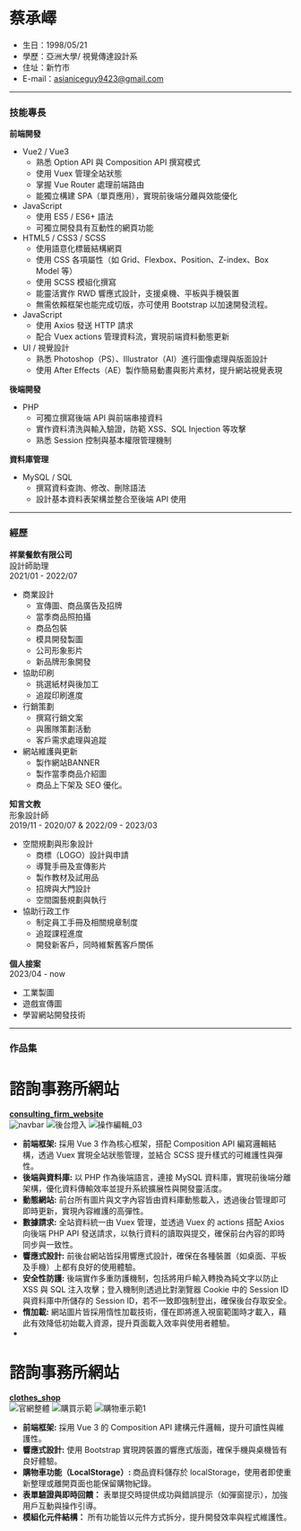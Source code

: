 # 蔡承嶧
- 生日：1998/05/21
- 學歷：亞洲大學/ 視覺傳達設計系
- 住址：新竹市
- E-mail：asianiceguy9423@gmail.com 
<hr>

### 技能專長
**前端開發**
<BR>
   * Vue2 / Vue3
      * 熟悉 Option API 與 Composition API 撰寫模式
      * 使用 Vuex 管理全站狀態
      * 掌握 Vue Router 處理前端路由
      * 能獨立構建 SPA（單頁應用），實現前後端分離與效能優化
   * JavaScript
      * 使用 ES5 / ES6+ 語法
      * 可獨立開發具有互動性的網頁功能
   * HTML5 / CSS3 / SCSS
      * 使用語意化標籤結構網頁
      * 使用 CSS 各項屬性（如 Grid、Flexbox、Position、Z-index、Box Model 等）
      * 使用 SCSS 模組化撰寫
      * 能靈活實作 RWD 響應式設計，支援桌機、平板與手機裝置
      * 無需依賴框架也能完成切版，亦可使用 Bootstrap 以加速開發流程。
   * JavaScript
      * 使用 Axios 發送 HTTP 請求
      * 配合 Vuex actions 管理資料流，實現前端資料動態更新
   * UI / 視覺設計
      * 熟悉 Photoshop（PS）、Illustrator（AI）進行圖像處理與版面設計
      * 使用 After Effects（AE）製作簡易動畫與影片素材，提升網站視覺表現

**後端開發**
<BR>
   * PHP
      * 可獨立撰寫後端 API 與前端串接資料
      * 實作資料清洗與輸入驗證，防範 XSS、SQL Injection 等攻擊
      * 熟悉 Session 控制與基本權限管理機制

**資料庫管理**
<BR>
   * MySQL / SQL
      * 撰寫資料查詢、修改、刪除語法
      * 設計基本資料表架構並整合至後端 API 使用
<hr>

### 經歷
**祥業餐飲有限公司**
<BR>
設計師助理
<BR>
2021/01 - 2022/07
<BR>
   * 商業設計
      * 宣傳圖、商品廣告及招牌
      * 當季商品照拍攝
      * 商品包裝
      * 模具開發製圖
      * 公司形象影片
      * 新品牌形象開發
   * 協助印刷
      * 挑選紙材與後加工
      * 追蹤印刷進度
   * 行銷策劃
      * 撰寫行銷文案
      * 與團隊策劃活動
      * 客戶需求處理與追蹤
   * 網站維護與更新
      * 製作網站BANNER
      * 製作當季商品介紹圖
      * 商品上下架及 SEO 優化。

**知言文教**
<BR>
形象設計師
<BR>
2019/11 - 2020/07 & 2022/09 - 2023/03
<BR>
   * 空間規劃與形象設計
      * 商標（LOGO）設計與申請
      * 導覽手冊及宣傳影片
      * 製作教材及試用品
      * 招牌與大門設計
      * 空間園藝規劃與執行
   * 協助行政工作
      * 制定員工手冊及相關規章制度
      * 追蹤課程進度
      * 開發新客戶，同時維繫舊客戶關係

**個人接案**
<BR>
2023/04 - now
<BR>
   * 工業製圖
   * 遊戲宣傳圖
   * 學習網站開發技術
<hr>

### 作品集
 # 諮詢事務所網站
  <a href="https://github.com/asianiceguy9423/consulting_firm_website/tree/main" target="blank"><B>consulting_firm_website</B></a> <BR>
  ![navbar ](https://github.com/user-attachments/assets/7e74e135-c8a0-4624-b934-837b2415a445)
  ![後台燈入](https://github.com/user-attachments/assets/2c852118-76ab-4a15-8538-388d55f05d4f)
  ![操作編輯_03](https://github.com/user-attachments/assets/31200607-fe9b-4b81-a42f-9eba98ed654d)

- **前端框架:**  採用 Vue 3 作為核心框架，搭配 Composition API 編寫邏輯結構，透過 Vuex 實現全站狀態管理，並結合 SCSS 提升樣式的可維護性與彈性。
- **後端與資料庫:** 以 PHP 作為後端語言，連接 MySQL 資料庫，實現前後端分離架構，優化資料傳輸效率並提升系統擴展性與開發靈活度。
- **動態網站:** 前台所有圖片與文字內容皆由資料庫動態載入，透過後台管理即可即時更新，實現內容維護的高彈性。
- **數據請求:** 全站資料統一由 Vuex 管理，並透過 Vuex 的 actions 搭配 Axios 向後端 PHP API 發送請求，以執行資料的讀取與提交，確保前台內容的即時同步與一致性。
- **響應式設計:** 前後台網站皆採用響應式設計，確保在各種裝置（如桌面、平板及手機）上都有良好的使用體驗。
- **安全性防護:** 後端實作多重防護機制，包括將用戶輸入轉換為純文字以防止 XSS 與 SQL 注入攻擊；登入機制則透過比對瀏覽器 Cookie 中的 Session ID 與資料庫中所儲存的 Session ID，若不一致即強制登出，確保後台存取安全。
- **惰加載:** 網站圖片皆採用惰性加載技術，僅在即將進入視窗範圍時才載入，藉此有效降低初始載入資源，提升頁面載入效率與使用者體驗。
- <BR>
 # 諮詢事務所網站
 <a href="https://github.com/asianiceguy9423/clothes_shop/tree/main" target="blank"><B>clothes_shop</B></a> <BR>
 ![官網整體](https://github.com/user-attachments/assets/4e383349-e0a6-46e6-9e09-a774aa7472ea)
 ![購買示範](https://github.com/user-attachments/assets/452acd8c-5996-463b-a819-4904d099609c)
 ![購物車示範1](https://github.com/user-attachments/assets/406b734a-2b6a-4a8b-af35-c9d5f1cd14ad)

 - **前端框架:** 採用 Vue 3 的 Composition API 建構元件邏輯，提升可讀性與維護性。
- **響應式設計:** 使用 Bootstrap 實現跨裝置的響應式版面，確保手機與桌機皆有良好體驗。
- **購物車功能（LocalStorage）:** 商品資料儲存於 localStorage，使用者即使重新整理或離開頁面也能保留購物紀錄。
- **表單驗證與即時回饋：** 表單提交時提供成功與錯誤提示（如彈窗提示），加強用戶互動與操作引導。
- **模組化元件結構：** 所有功能皆以元件方式拆分，提升開發效率與程式維護性。
